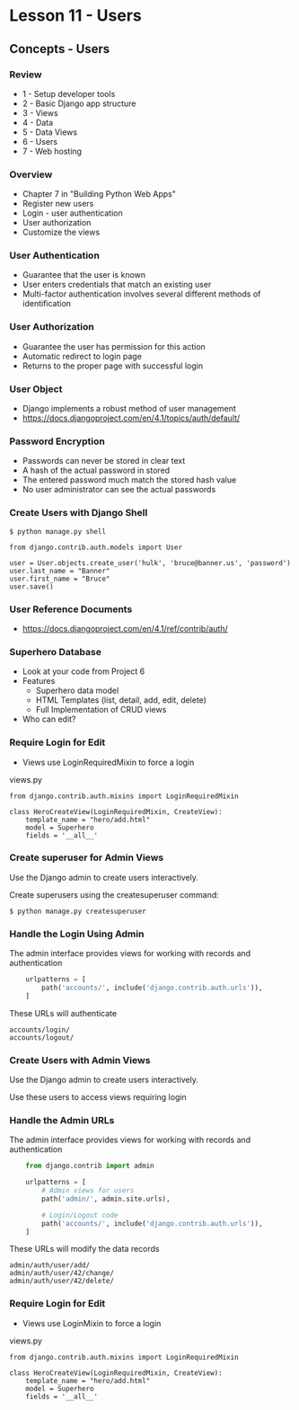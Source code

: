# Lesson 11 - Users

## Concepts - Users

### Review
* 1 - Setup developer tools
* 2 - Basic Django app structure
* 3 - Views
* 4 - Data
* 5 - Data Views
* 6 - Users
* 7 - Web hosting


### Overview
* Chapter 7 in "Building Python Web Apps"
* Register new users
* Login - user authentication
* User authorization
* Customize the views



### User Authentication
* Guarantee that the user is known
* User enters credentials that match an existing user
* Multi-factor authentication involves several different methods of identification



### User Authorization
* Guarantee the user has permission for this action
* Automatic redirect to login page
* Returns to the proper page with successful login



### User Object
* Django implements a robust method of user management
* https://docs.djangoproject.com/en/4.1/topics/auth/default/



### Password Encryption
* Passwords can never be stored in clear text
* A hash of the actual password in stored
* The entered password much match the stored hash value
* No user administrator can see the actual passwords



### Create Users with Django Shell

    $ python manage.py shell

    from django.contrib.auth.models import User
    
    user = User.objects.create_user('hulk', 'bruce@banner.us', 'password')
    user.last_name = "Banner"
    user.first_name = "Bruce"
    user.save()



### User Reference Documents
* https://docs.djangoproject.com/en/4.1/ref/contrib/auth/



### Superhero Database 
* Look at your code from Project 6
* Features
    * Superhero data model
    * HTML Templates (list, detail, add, edit, delete)
    * Full Implementation of CRUD views
* Who can edit?


### Require Login for Edit
* Views use LoginRequiredMixin to force a login

views.py

    from django.contrib.auth.mixins import LoginRequiredMixin

    class HeroCreateView(LoginRequiredMixin, CreateView):
        template_name = "hero/add.html"
        model = Superhero
        fields = '__all__'



### Create superuser for Admin Views

Use the Django admin to create users interactively.

Create superusers using the createsuperuser command:

    $ python manage.py createsuperuser



### Handle the Login Using Admin 

The admin interface provides views for working with records and authentication

```python
    urlpatterns = [
        path('accounts/', include('django.contrib.auth.urls')),
    ]
```

These URLs will authenticate

    accounts/login/ 
    accounts/logout/ 



### Create Users with Admin Views

Use the Django admin to create users interactively.

Use these users to access views requiring login


### Handle the Admin URLs 

The admin interface provides views for working with records and authentication

```python
    from django.contrib import admin

    urlpatterns = [
        # Admin views for users
        path('admin/', admin.site.urls),

        # Login/Logout code
        path('accounts/', include('django.contrib.auth.urls')),
    ]
```

These URLs will modify the data records

    admin/auth/user/add/
    admin/auth/user/42/change/
    admin/auth/user/42/delete/



### Require Login for Edit
* Views use LoginMixin to force a login

views.py

    from django.contrib.auth.mixins import LoginRequiredMixin

    class HeroCreateView(LoginRequiredMixin, CreateView):
        template_name = "hero/add.html"
        model = Superhero
        fields = '__all__'

